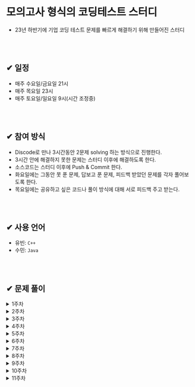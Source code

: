 # 모의고사 형식의 코딩테스트 스터디
- 23년 하반기에 기업 코딩 테스트 문제를 빠르게 해결하기 위해 만들어진 스터디

</br>
</br>

## ✔ 일정
- 매주 수요일/금요일 21시
- 매주 목요일 23시
- 매주 토요일/일요일 9시(시간 조정중)

</br>
</br>

## ✔ 참여 방식
- Discode로 만나 3시간동안 2문제 solving 하는 방식으로 진행한다.
- 3시간 안에 해결하지 못한 문제는 스터디 이후에 해결하도록 한다.
- 소스코드는 스터디 이후에 Push & Commit 한다.
- 화요일에는 그동안 못 푼 문제, 답보고 푼 문제, 피드백 받았던 문제를 각자 풀어보도록 한다.
- 목요일에는 공유하고 싶은 코드나 풀이 방식에 대해 서로 피드백 주고 받는다.

</br>
</br>

## ✔ 사용 언어
- 유빈: `C++` 
- 수민: `Java`


</br>
</br>


## ✔ 문제 풀이
  <details>
  <summary>1주차</summary>
  <div markdown="1">

  ### 23.07.07 금요일
  
  | 순번 | 문제    | 유빈 | 수민 |
  | :--: | :-----------:  | :-----:  | :-----:  | 
  | 00 | [백준 17070_파이프 옮기기1](https://www.acmicpc.net/problem/17070)  | ✔ | ✔ |
  | 01 | [백준 17406_배열_돌리기 4](https://www.acmicpc.net/problem/17406)  | ✔ | ✔ |

  ### 23.07.08 토요일
  
  | 순번 | 문제    | 유빈 | 수민 |
  | :--: | :-----------:  | :-----:  | :-----:  | 
  | 00 | [백준 20165_인내의도미노장인호석](https://www.acmicpc.net/problem/20165)  | ✔ | ✔ |
  | 01 | [백준 21609_상어중학교](https://www.acmicpc.net/problem/21609)  | ✔ | ✔ | 


  ### 23.07.09 일요일

  | 순번 | 문제    | 유빈 | 수민 |
  | :--: | :-----------:  | :-----:  | :-----:  | 
  | 00 | [백준 16197_두동전](https://www.acmicpc.net/problem/16197)   | ✔ | ✔ |
  | 01 | [벡준 3190_뱀](https://www.acmicpc.net/problem/3190)  | ✔ | ✔ | 


  </div>
  </details>

   <details>
  <summary>2주차</summary>
  <div markdown="1">

  ### 23.07.12 수요일
  
  | 순번 | 문제    | 유빈 | 수민 |
  | :--: | :-----------:  | :-----:  | :-----:  | 
  | 00 | [백준 14502_연구소](https://www.acmicpc.net/problem/14502)  | ✔ | ✔ |
  | 01 | [벡준 2638_치즈](https://www.acmicpc.net/problem/2638)  | ✔ | ✔ |

  ### 23.07.14 금요일
  
  | 순번 | 문제    | 유빈 | 수민 |
  | :--: | :-----------:  | :-----:  | :-----:  | 
  | 00 | [백준 17135_캐슬 디펜스](https://www.acmicpc.net/problem/17135)  | ✔ | ✔ |
  | 01 | [SWEA 벽돌깨기](https://swexpertacademy.com/main/code/problem/problemDetail.do?contestProbId=AWXRQm6qfL0DFAUo)  |  | ✔ | 

  ### 23.07.15 토요일
  
  | 순번 | 문제    | 유빈 | 수민 |
  | :--: | :-----------:  | :-----:  | :-----:  | 
  | 00 | [백준 1956_운동](https://www.acmicpc.net/problem/1956)  | ✔ | ✔ |
  | 01 | [SWEA 수영장](https://swexpertacademy.com/main/code/problem/problemDetail.do?contestProbId=AV5PpFQaAQMDFAUq)  | ✔ |  | 

  ### 23.07.16 일요일
  
  | 순번 | 문제    | 유빈 | 수민 |
  | :--: | :-----------:  | :-----:  | :-----:  | 
  | 00 | [백준 5427_불](https://www.acmicpc.net/problem/5427)  | ✔ | ✔ |
  | 01 | [백준 2573_빙산](https://www.acmicpc.net/problem/2573)  | ✔ | ✔ | 

   </div>
  </details>

  <details>
  <summary>3주차</summary>
  <div markdown="1">

  ### 23.07.19 수요일
  
  | 순번 | 문제    | 유빈 | 수민 |
  | :--: | :-----------:  | :-----:  | :-----:  |   
  | 00 | [백준 17141_연구소2](https://www.acmicpc.net/problem/17141)  | ✔ | ✔ |
  | 01 | [SWEA 활주로 건설](https://swexpertacademy.com/main/code/problem/problemDetail.do?contestProbId=AWIeW7FakkUDFAVH)  | ✔ | ✔ | 

  ### 23.07.21 금요일
  
  | 순번 | 문제    | 유빈 | 수민 |
  | :--: | :-----------:  | :-----:  | :-----:  | 
  | 00 | [백준 2206_벽 부수고 이동하기](https://www.acmicpc.net/problem/2206)  | ✔ | ✔ |
  | 01 | [백준 16929_Two Dots](https://www.acmicpc.net/problem/16929)  | ✔ | ✔ | 

  ### 23.07.22 토요일
  
  | 순번 | 문제    | 유빈 | 수민 |
  | :--: | :-----------:  | :-----:  | :-----:  | 
  | 00 | [백준 16947_서울지하철2호선](https://www.acmicpc.net/problem/16947)  | ✔ | ✔ |
  | 01 | [백준 16954_움직이는 미로 탈출](https://www.acmicpc.net/problem/16954)  | ✔ |  ✔ | 

  ### 23.07.23 일요일
  
  | 순번 | 문제    | 유빈 | 수민 |
  | :--: | :-----------:  | :-----:  | :-----:  | 
  | 00 | [백준 1600_말이 되고픈 원숭이](https://www.acmicpc.net/problem/1600)  | ✔ | ✔ |
  | 01 | [17836_공주님을 구해라!](https://www.acmicpc.net/problem/17836)   | ✔ | ✔ | 

  </div>
  </details>

  <details>
  <summary>4주차</summary>
  <div markdown="1">

  ### 4주차 특별 과제 -> 1, 2, 3주차 못풀었던 문제 다 풀어오기.
  
  ### 23.07.25 화요일 
  (사정상 금요일 스터디 화요일로 대체) </br> 
  
  | 순번 | 문제    | 유빈 | 수민 |
  | :--: | :-----------:  | :-----:  | :-----:  |   
  | 00 | [백준 4179_불!](https://www.acmicpc.net/problem/4179)  | ✔ | ✔ |
  | 01 | [백준 3055_탈출](https://www.acmicpc.net/problem/3055)  | ✔ | ✔ | 

  ### 23.07.26 수요일 
  
  | 순번 | 문제    | 유빈 | 수민 |
  | :--: | :-----------:  | :-----:  | :-----:  | 
  | 00 | [백준 1937_욕심쟁이 판다](https://www.acmicpc.net/problem/1937)  | ✔ |  |
  | 01 | [백준 2665_미로 만들기](https://www.acmicpc.net/problem/2665)  | ✔ | ✔ | 

  ### 23.07.29 토요일 
  
  | 순번 | 문제    | 유빈 | 수민 |
  | :--: | :-----------:  | :-----:  | :-----:  | 
  | 00 | [백준 4485_녹색 옷 입은 애가 젤다지?](https://www.acmicpc.net/problem/4485)  | ✔ | ✔ |
  | 01 | [SWEA 등산로 조성](https://swexpertacademy.com/main/code/problem/problemDetail.do?contestProbId=AV5PoOKKAPIDFAUq)  | ✔ | ✔ | 

  ### 23.07.30 일요일 
  
  | 순번 | 문제    | 유빈 | 수민 |
  | :--: | :-----------:  | :-----:  | :-----:  | 
  | 00 | [백준 2234_성곽](https://www.acmicpc.net/problem/2234)  | ✔ | ✔ |
  | 01 | [백준 11559_Puyo Puyo](https://www.acmicpc.net/problem/11559)   | ✔ | ✔ | 

  
  </div>
  </details>

  <details>
  <summary>5주차</summary>
  <div markdown="1">

  ### 23.08.02 수요일
  
  | 순번 | 문제    | 유빈 | 수민 |
  | :--: | :-----------:  | :-----:  | :-----:  | 
  | 00 | [백준 17471_게리맨더링](https://www.acmicpc.net/problem/17471)  | ✔ | ✔ |
  | 01 | [백준 17136_색종이 붙이기](https://www.acmicpc.net/problem/17136)  |  |  | 

  ### 23.08.04 금요일
  못 푼 문제 2개 풀고 업로드!!!!!!


  ### 23.08.05 토요일
  
  | 순번 | 문제    | 유빈 | 수민 |
  | :--: | :-----------:  | :-----:  | :-----:  | 
  | 00 | [백준 14442_벽 부수고 이동하기 2](https://www.acmicpc.net/problem/14442)  | ✔ | ✔ |
  | 01 | [백준 2580_스도쿠](https://www.acmicpc.net/problem/2580)   |  |  | 
  

  ### 23.08.06 일요일
  못 풀었던 문제로 대체

  
  </div>
  </details>

  <details>
  <summary>6주차</summary>
  <div markdown="1">

  ### 23.08.09 수요일
  
  | 순번 | 문제    | 유빈 | 수민 |
  | :--: | :-----------:  | :-----:  | :-----:  | 
  | 00 | [백준 1941_소문난 칠공주](https://www.acmicpc.net/problem/1941)  | ✔  | ✔ |
  | 01 | [백준 1261_알고스팟](https://www.acmicpc.net/problem/1261)   | ✔ | ✔  | 

  
  ### 23.08.11 금요일
  
  | 순번 | 문제    | 유빈 | 수민 |
  | :--: | :-----------:  | :-----:  | :-----:  | 
  | 00 | [백준 17220_마약수사대](https://www.acmicpc.net/problem/17220)  | ✔ | ✔  |
  | 01 | [백준 1726_로봇](https://www.acmicpc.net/problem/1726)   | ✔ | ✔ | 
  

  ### 23.08.12 토요일
  
  | 순번 | 문제    | 유빈 | 수민 |
  | :--: | :-----------:  | :-----:  | :-----:  | 
  | 00 | [백준 5913_준규와 사과](https://www.acmicpc.net/problem/5913)  |  |  |
  | 01 | [백준 69876_월드컵](https://www.acmicpc.net/problem/6987)   |  |  | 

  

  ### 23.08.13 일요일
  못 풀었던 문제로 대체 및 복습

  </div>
  </details>

 <details>
  <summary>7주차</summary>
  <div markdown="1">

  ### 23.08.16 수요일
  
  | 순번 | 문제    | 유빈 | 수민 |
  | :--: | :-----------:  | :-----:  | :-----:  | 
  | 00 | [백준 18808_스티커 붙이기](https://www.acmicpc.net/problem/18808)  |   | ✔ |
  | 01 | [백준 16397_탈출](https://www.acmicpc.net/problem/16397)   | ✔ | ✔ | 

  ### 23.08.25 금요일
  
  | 순번 | 문제    | 유빈 | 수민 |
  | :--: | :-----------:  | :-----:  | :-----:  | 
  | 00 | [SWEA 점심 식사시간](https://swexpertacademy.com/main/code/problem/problemDetail.do?contestProbId=AV5-BEE6AK0DFAVl)  |   | |
  | 01 | [백준 19236_청소년 상어](https://www.acmicpc.net/problem/19236)   | |  | 

### 23.08.26 토요일

  | 순번 | 문제    | 유빈 | 수민 |
  | :--: | :-----------:  | :-----:  | :-----:  | 
  | 00 | [백준 2635_치즈](https://www.acmicpc.net/problem/2636)  | ✔ | ✔ |
  | 01 | [백준 2931_가스관](https://www.acmicpc.net/problem/2931)   | |  | 


  </div>
  </details>

 <details>
  <summary>8주차</summary>
  <div markdown="1">

  ### 23.08.29 화요일

  (안 푼 문제 재차 확인용)

  | 순번 | 문제    | 유빈 |
  | :--: | :-----------:  | :-----:  |
  | 00 | [백준 2635_치즈](https://www.acmicpc.net/problem/2636)  | ✔ | 
  | 01 | [백준 2580_스도쿠](https://www.acmicpc.net/problem/2580)    |  |


  | 순번 | 문제    | 수민 |
  | :--: | :-----------:  | :-----:  |
  | 00 | [백준 1600_말이 되고픈 원숭이](https://www.acmicpc.net/problem/1600)  |  ✔ | 
  | 01 | [백준 14442_벽 부수고 이동하기 2](https://www.acmicpc.net/problem/14442) | ✔ |
  

  ### 23.08.30 수요일
  
  | 순번 | 문제    | 유빈 | 수민 |
  | :--: | :-----------:  | :-----:  | :-----:  | 
  | 00 | [백준 2146_다리 만들기](https://www.acmicpc.net/problem/2146)  | ✔ | ✔ |
  | 01 | [백준 19237_어른 상어](https://www.acmicpc.net/problem/19237)   | ✔ | ✔ | 

  ### 23.09.01 금요일
  
  | 순번 | 문제    | 유빈 | 수민 |
  | :--: | :-----------:  | :-----:  | :-----:  | 
  | 00 | [백준 1726_로봇](https://www.acmicpc.net/problem/1726)  | ✔ | ✔ |
  | 01 | [백준 19238_스타트 택시](https://www.acmicpc.net/problem/19238)   | ✔ | ✔ | 


  ### 23.09.02 토요일

  | 순번 | 문제    | 유빈 | 수민 |
  | :--: | :-----------:  | :-----:  | :-----:  | 
  | 00 | [백준 16236_아기상어](https://www.acmicpc.net/problem/16236)  | ✔ | ✔ |
  | 01 | [백준 17143_낚시왕](https://www.acmicpc.net/problem/17143)   | ✔ | ✔  | 


  ### 23.09.03 일요일

  | 순번 | 문제    | 유빈 | 수민 |
  | :--: | :-----------:  | :-----:  | :-----:  | 
  | 00 | [백준 8972_미친 아두이노](https://www.acmicpc.net/problem/8972)   |  |  |
  | 01 | [백준 17142_연구소3](https://www.acmicpc.net/problem/17142)   | ✔ | ✔ | 


  </div>
  </details>


  <details>
  <summary>9주차</summary>
  <div markdown="1">

  ### 23.09.05 화요일

  (안 푼 문제 재차 확인용)
  
  | 순번 | 문제    | 수민 |
  | :--: | :-----------:  | :-----:  |
  | 00 | [백준 19237_어른상어](https://www.acmicpc.net/problem/19237)  | ✔ | 
  | 01 | [백준 17143_낚시왕](https://www.acmicpc.net/problem/17143) | ✔  |

  ### 23.09.06 수요일
  
  | 순번 | 문제    | 유빈 | 수민 |
  | :--: | :-----------:  | :-----:  | :-----:  | 
  | 00 | [백준 16235_나무 재테크](https://www.acmicpc.net/problem/16235)   | ✔ |  ✔ |
  | 01 | [백준 21611_마법사 상어와 블리자드](https://www.acmicpc.net/problem/21611)   | ✔ | ✔ | 

  ### 23.09.08 금요일
  
  | 순번 | 문제    | 유빈 | 수민 |
  | :--: | :-----------:  | :-----:  | :-----:  | 
  | 00 | [백준 17837_새로운 게임2](https://www.acmicpc.net/problem/17837)   | ✔ | ✔ |
  | 01 | [백준 20058_마법사 상어와 파이어스톰](https://www.acmicpc.net/problem/20058)   | ✔ | ✔ | 

  ### 23.09.09 토요일

  | 순번 | 문제    | 유빈 | 수민 |
  | :--: | :-----------:  | :-----:  | :-----:  | 
  | 00 | [백준 14891_톱니바퀴](https://www.acmicpc.net/problem/14891)   | ✔ | ✔ |
  | 01 | [백준 17822 원판돌리기](https://www.acmicpc.net/problem/17822)   | ✔ | ✔ | 

  ### 23.09.10 일요일

  | 순번 | 문제    | 유빈 | 수민 |
  | :--: | :-----------:  | :-----:  | :-----:  | 
  | 00 | [백준 20055_컨베이어 벨트 위의 로봇](https://www.acmicpc.net/problem/20055)  | ✔ | ✔  |
  | 01 | [백준 20056_마법사 상어와 파이어볼](https://www.acmicpc.net/problem/20056)   | ✔ | ✔ | 
  
  </div>
  </details>

  <details>
  <summary>10주차</summary>
  <div markdown="1">

  ### 23.09.18 월요일 / 23.09.19 화요일 / 23.09.21 목요일 

  * 푼 문제 복습차원 다시 푸는 요일

  | 순번 | 문제    | 유빈 | 수민 |
  | :--: | :-----------:  | :-----:  | :-----:  | 
  | 00 | [백준 2931_가스관](https://www.acmicpc.net/problem/2931)  |  |  |
  | 01 | [백준 1737_욕심쟁이 판다](https://www.acmicpc.net/problem/1937)  | ✔ |  |
  | 02 | [백준 5913_준규와 사과](https://www.acmicpc.net/problem/5913)  |  |  | 
  | 03 | [백준 2234_성곽](https://www.acmicpc.net/problem/2234)  | ✔ |  |

  ### 23.09.20 수요일

  | 순번 | 문제    | 유빈 | 수민 |
  | :--: | :-----------:  | :-----:  | :-----:  | 
  | 00 | [백준 23290_마법사 상어와 복제](https://www.acmicpc.net/problem/23290)  | ✔ | ✔ |
  | 01 | [백준 6593_상범 빌딩](https://www.acmicpc.net/problem/6593)   | ✔ | ✔ | 

  ### 23.09.22 금요일
  
  | 순번 | 문제    | 유빈 | 수민 |
  | :--: | :-----------:  | :-----:  | :-----:  | 
  | 00 | [백준 16920_확장 게임](https://www.acmicpc.net/problem/16920)  |  |  |
  | 01 | [백준 20057_마법사 상어와 토네이도](https://www.acmicpc.net/problem/20057)   | ✔ | ✔ | 

  ### 23.09.23 토요일

  | 순번 | 문제    | 유빈 | 수민 |
  | :--: | :-----------:  | :-----:  | :-----:  | 
  | 00 | [백준 21608_상어 초등학교](https://www.acmicpc.net/problem/21608)  | ✔ |  |
  | 01 | [백준 21610_마법사 상어와 비바라기](https://www.acmicpc.net/problem/21610)   | ✔ |  | 
  

  ### 23.09.24 일요일

  | 순번 | 문제    | 유빈 | 수민 |
  | :--: | :-----------:  | :-----:  | :-----:  | 
  | 00 | [코드트리 중력과 변화는 법칙](https://www.codetree.ai/training-field/search/problems/gravity-and-changing-law/description?page=2&pageSize=20&tags=BFS%2C0-1+BFS)  |  |  |
  | 01 | [백준 17825_주사위 윷놀이](https://www.acmicpc.net/problem/17825)   |  |  | 


  </div>
  </details>
<details>
  <summary>11주차</summary>
  <div markdown="1">

  ### 23.09.26 화요일


  | 순번 | 문제    | 유빈 | 수민 |
  | :--: | :-----------:  | :-----:  | :-----:  | 
  | 00 | [백준 6087_레이저 통신](https://www.acmicpc.net/problem/6087)  | ✔ | ✔ |
  | 01 | [백준 9944_NXM 보드 완주하기](https://www.acmicpc.net/problem/9944)  |  |  |

  
  ### 23.09.28 목요일


  | 순번 | 문제    | 유빈 | 수민 |
  | :--: | :-----------:  | :-----:  | :-----:  | 
  | 00 | [코드트리 코드트리 빵](https://www.codetree.ai/training-field/frequent-problems/problems/codetree-mon-bread/description?page=1&pageSize=20)  |  |  |
  | 01 | [코드트리 병원 거리 최소화하기](https://www.codetree.ai/training-field/frequent-problems/problems/min-of-hospital-distance?page=2&pageSize=20)  | ✔ |  |


  ### 23.09.29 금요일


  | 순번 | 문제    | 유빈 | 수민 |
  | :--: | :-----------:  | :-----:  | :-----:  | 
  | 00 | [코드트리 싸움](https://www.codetree.ai/training-field/frequent-problems/problems/battle-ground/description?page=1&pageSize=20)  |  |  |
  | 01 | [코드트리 토스트 계란틀](https://www.codetree.ai/training-field/frequent-problems/problems/toast-eggmold?page=2&pageSize=20)  |  |  |





  </div>
  </details>
